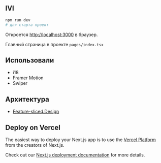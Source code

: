 ## IVI


```bash
npm run dev
# для старта проект
```

Откроется [http://localhost:3000](http://localhost:3000) в браузер.

Главный страница в проекте `pages/index.tsx`

## Использовали

 - i18
 - Framer Motion
 - Swiper

## Архитектура

- [Feature-sliced.Design](https://feature-sliced.design/docs/get-started)   


## Deploy on Vercel

The easiest way to deploy your Next.js app is to use the [Vercel Platform](https://vercel.com/new?utm_medium=default-template&filter=next.js&utm_source=create-next-app&utm_campaign=create-next-app-readme) from the creators of Next.js.

Check out our [Next.js deployment documentation](https://nextjs.org/docs/deployment) for more details.
